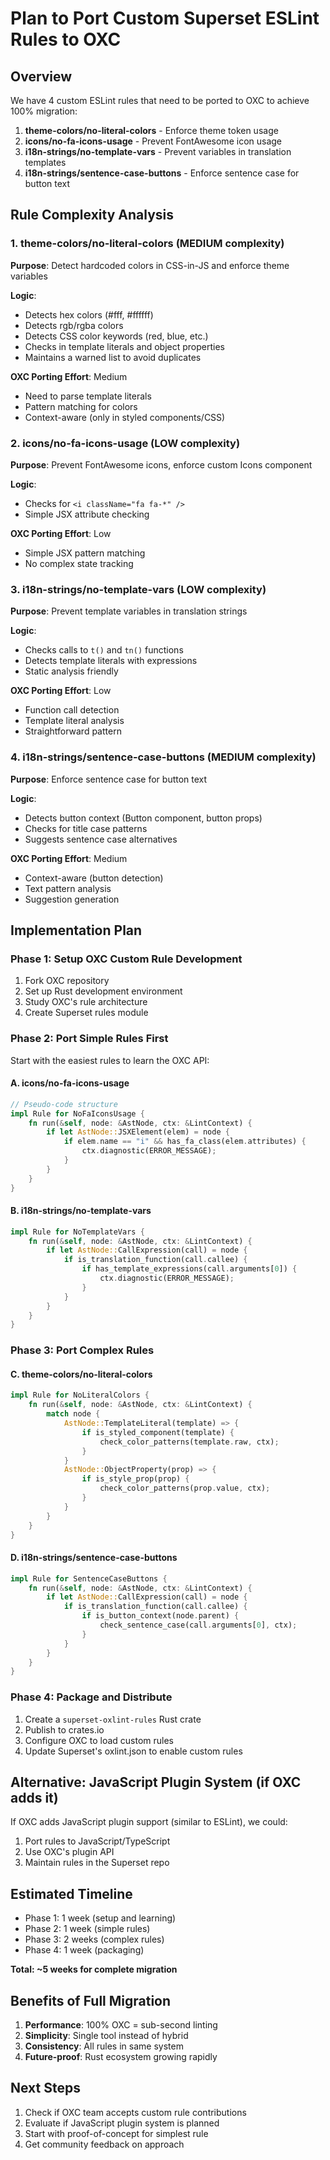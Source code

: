 # Plan to Port Custom Superset ESLint Rules to OXC

## Overview
We have 4 custom ESLint rules that need to be ported to OXC to achieve 100% migration:

1. **theme-colors/no-literal-colors** - Enforce theme token usage
2. **icons/no-fa-icons-usage** - Prevent FontAwesome icon usage
3. **i18n-strings/no-template-vars** - Prevent variables in translation templates
4. **i18n-strings/sentence-case-buttons** - Enforce sentence case for button text

## Rule Complexity Analysis

### 1. theme-colors/no-literal-colors (MEDIUM complexity)
**Purpose**: Detect hardcoded colors in CSS-in-JS and enforce theme variables

**Logic**:
- Detects hex colors (#fff, #ffffff)
- Detects rgb/rgba colors
- Detects CSS color keywords (red, blue, etc.)
- Checks in template literals and object properties
- Maintains a warned list to avoid duplicates

**OXC Porting Effort**: Medium
- Need to parse template literals
- Pattern matching for colors
- Context-aware (only in styled components/CSS)

### 2. icons/no-fa-icons-usage (LOW complexity)
**Purpose**: Prevent FontAwesome icons, enforce custom Icons component

**Logic**:
- Checks for `<i className="fa fa-*" />`
- Simple JSX attribute checking

**OXC Porting Effort**: Low
- Simple JSX pattern matching
- No complex state tracking

### 3. i18n-strings/no-template-vars (LOW complexity)
**Purpose**: Prevent template variables in translation strings

**Logic**:
- Checks calls to `t()` and `tn()` functions
- Detects template literals with expressions
- Static analysis friendly

**OXC Porting Effort**: Low
- Function call detection
- Template literal analysis
- Straightforward pattern

### 4. i18n-strings/sentence-case-buttons (MEDIUM complexity)
**Purpose**: Enforce sentence case for button text

**Logic**:
- Detects button context (Button component, button props)
- Checks for title case patterns
- Suggests sentence case alternatives

**OXC Porting Effort**: Medium
- Context-aware (button detection)
- Text pattern analysis
- Suggestion generation

## Implementation Plan

### Phase 1: Setup OXC Custom Rule Development
1. Fork OXC repository
2. Set up Rust development environment
3. Study OXC's rule architecture
4. Create Superset rules module

### Phase 2: Port Simple Rules First
Start with the easiest rules to learn the OXC API:

#### A. icons/no-fa-icons-usage
```rust
// Pseudo-code structure
impl Rule for NoFaIconsUsage {
    fn run(&self, node: &AstNode, ctx: &LintContext) {
        if let AstNode::JSXElement(elem) = node {
            if elem.name == "i" && has_fa_class(elem.attributes) {
                ctx.diagnostic(ERROR_MESSAGE);
            }
        }
    }
}
```

#### B. i18n-strings/no-template-vars
```rust
impl Rule for NoTemplateVars {
    fn run(&self, node: &AstNode, ctx: &LintContext) {
        if let AstNode::CallExpression(call) = node {
            if is_translation_function(call.callee) {
                if has_template_expressions(call.arguments[0]) {
                    ctx.diagnostic(ERROR_MESSAGE);
                }
            }
        }
    }
}
```

### Phase 3: Port Complex Rules
#### C. theme-colors/no-literal-colors
```rust
impl Rule for NoLiteralColors {
    fn run(&self, node: &AstNode, ctx: &LintContext) {
        match node {
            AstNode::TemplateLiteral(template) => {
                if is_styled_component(template) {
                    check_color_patterns(template.raw, ctx);
                }
            }
            AstNode::ObjectProperty(prop) => {
                if is_style_prop(prop) {
                    check_color_patterns(prop.value, ctx);
                }
            }
        }
    }
}
```

#### D. i18n-strings/sentence-case-buttons
```rust
impl Rule for SentenceCaseButtons {
    fn run(&self, node: &AstNode, ctx: &LintContext) {
        if let AstNode::CallExpression(call) = node {
            if is_translation_function(call.callee) {
                if is_button_context(node.parent) {
                    check_sentence_case(call.arguments[0], ctx);
                }
            }
        }
    }
}
```

### Phase 4: Package and Distribute
1. Create a `superset-oxlint-rules` Rust crate
2. Publish to crates.io
3. Configure OXC to load custom rules
4. Update Superset's oxlint.json to enable custom rules

## Alternative: JavaScript Plugin System (if OXC adds it)
If OXC adds JavaScript plugin support (similar to ESLint), we could:
1. Port rules to JavaScript/TypeScript
2. Use OXC's plugin API
3. Maintain rules in the Superset repo

## Estimated Timeline
- Phase 1: 1 week (setup and learning)
- Phase 2: 1 week (simple rules)
- Phase 3: 2 weeks (complex rules)
- Phase 4: 1 week (packaging)

**Total: ~5 weeks for complete migration**

## Benefits of Full Migration
1. **Performance**: 100% OXC = sub-second linting
2. **Simplicity**: Single tool instead of hybrid
3. **Consistency**: All rules in same system
4. **Future-proof**: Rust ecosystem growing rapidly

## Next Steps
1. Check if OXC team accepts custom rule contributions
2. Evaluate if JavaScript plugin system is planned
3. Start with proof-of-concept for simplest rule
4. Get community feedback on approach
